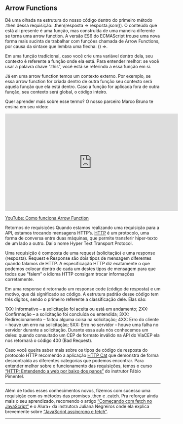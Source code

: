 ## Arrow Functions
Dê uma olhada na estrutura do nosso código dentro do primeiro método .then dessa requisição: .then(resposta => resposta.json()). O conteúdo que está ali presente é uma função, mas construída de uma maneira diferente se torna uma arrow function. A versão ES6 do ECMAScript trouxe uma nova forma mais sucinta de trabalhar com funções chamada de Arrow Functions, por causa da sintaxe que lembra uma flecha: () =>.

Em uma função tradicional, caso você crie uma variável dentro dela, seu contexto é referente a função onde ela está. Para entender melhor: se você usar a palavra chave “.this”, você está se referindo a essa função em si.

Já em uma arrow function temos um contexto externo. Por exemplo, se essa arrow function for criada dentro de outra função seu contexto será aquela função que ela está dentro. Caso a função for aplicada fora de outra função, seu contexto será global, o código inteiro.

Quer aprender mais sobre esse termo? O nosso parceiro Marco Bruno te ensina em seu vídeo:

<iframe width="560" height="315" src="https://www.youtube.com/embed/3EkS9-P3cIM" frameborder="0" allow="accelerometer; autoplay; clipboard-write; encrypted-media; gyroscope; picture-in-picture" allowfullscreen></iframe>

[YouTube: Como funciona Arrow Function](https://youtu.be/3EkS9-P3cIM)


Retornos de requisições
Quando estamos realizando uma requisição para a API, estamos trocando mensagens HTTP’s. [HTTP](https://www.alura.com.br/artigos/desmistificando-o-protocolo-http-parte-1?_gl=1*2afvz7*_ga*NzEzNDU5MTcuMTY4MjYxMzY2NA..*_ga_1EPWSW3PCS*MTcwOTExNTgyMC45OC4xLjE3MDkxMjk5NzQuMC4wLjA.*_fplc*Y3IlMkIlMkZxVzMlMkJqSWZralRVYnl2aWIwcU1qeG15Zm8lMkIzTzlUTm5qdFZzSDZxQkRzSUhWWTVSRkxuM2NPNTBYQllZSEp1Z0dUeG1kSFJGeW5JVkIzT01IT1NPOVg1aUN0Yk5oRUMyODRjVElQU2FDTmFvd1MzY1hjeXUlMkJrc2VtdyUzRCUzRA..) é um protocolo, uma forma de conversa entre duas máquinas, que permite transferir hiper-texto de um lado a outro. Daí o nome Hyper Text Transport Protocol.

Uma requisição é composta de uma request (solicitação) e uma response (resposta). Request e Response são dois tipos de mensagem diferentes quando falamos de HTTP. A especificação HTTP diz exatamente o que podemos colocar dentro de cada um destes tipos de mensagem para que todos que "falem" o idioma HTTP consigam trocar informações corretamente.

Em uma response é retornado um response code (código de resposta) e um motivo, que dá significado ao código. A estrutura padrão desse código tem três dígitos, sendo o primeiro referente a classificação dele. Elas são:

1XX: Informativo – a solicitação foi aceita ou está em andamento;
2XX: Confirmação – a solicitação foi concluída ou entendida;
3XX: Redirecionamento – faltou alguma coisa na solicitação;
4XX: Erro do cliente – houve um erro na solicitação;
5XX: Erro no servidor – houve uma falha no servidor durante a solicitação.
Durante essa aula nós conhecemos um deles: quando consultado um CEP de formato inválido na API do ViaCEP ela nos retornará o código 400 (Bad Request).

Caso você queira saber mais sobre os tipos de código de resposta do protocolo HTTP recomendo a aplicação [HTTP Cat](https://http.cat/) que demonstra de forma descontraída as diferentes categorias que podemos encontrar. Para entender melhor sobre o funcionamento das requisições, temos o curso [“HTTP: Entendendo a web por baixo dos panos”](https://cursos.alura.com.br/course/http-fundamentos) do instrutor Fábio Pimentel.
___

Além de todos esses conhecimentos novos, fizemos com sucesso uma requisição com os métodos das promises .then e .catch. Pra reforçar ainda mais o seu aprendizado, recomendo o artigo [“Começando com fetch no JavaScript”](https://www.alura.com.br/artigos/comecando-com-fetch-no-javascript?_gl=1*14umm86*_ga*NzEzNDU5MTcuMTY4MjYxMzY2NA..*_ga_1EPWSW3PCS*MTcwOTExNTgyMC45OC4xLjE3MDkxMjk5NzQuMC4wLjA.*_fplc*Y3IlMkIlMkZxVzMlMkJqSWZralRVYnl2aWIwcU1qeG15Zm8lMkIzTzlUTm5qdFZzSDZxQkRzSUhWWTVSRkxuM2NPNTBYQllZSEp1Z0dUeG1kSFJGeW5JVkIzT01IT1NPOVg1aUN0Yk5oRUMyODRjVElQU2FDTmFvd1MzY1hjeXUlMkJrc2VtdyUzRCUzRA..) e o Alura+ da instrutora Juliana Negreiros onde ela explica brevemente sobre [“JavaScript assíncrono e fetch”](https://cursos.alura.com.br/extra/alura-mais/javascript-assincrono-e-fetch-c93).
___